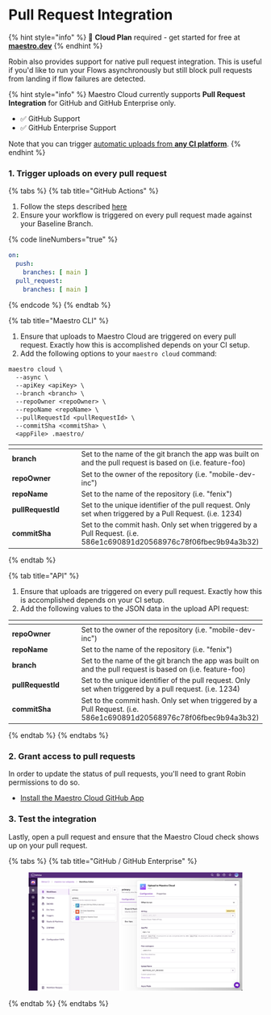 # Pull Request Integration

{% hint style="info" %}
🚀 **Cloud Plan** required - get started for free at [**maestro.dev**](https://www.maestro.dev/)
{% endhint %}

Robin also provides support for native pull request integration. This is useful if you'd like to run your Flows asynchronously but still block pull requests from landing if flow failures are detected.

{% hint style="info" %}
Maestro Cloud currently supports **Pull Request Integration** for GitHub and GitHub Enterprise only.

* ✅ GitHub Support
* ✅ GitHub Enterprise Support

Note that you can trigger [automatic uploads from **any CI platform**](ci-integration/).
{% endhint %}

### 1. Trigger uploads on every pull request

{% tabs %}
{% tab title="GitHub Actions" %}
1. Follow the steps described [here](pull-request-integration.md#github-actions)
2. Ensure your workflow is triggered on every pull request made against your Baseline Branch.

{% code lineNumbers="true" %}
```yaml
on:
  push:
    branches: [ main ]
  pull_request:
    branches: [ main ]
```
{% endcode %}
{% endtab %}

{% tab title="Maestro CLI" %}
1. Ensure that uploads to Maestro Cloud are triggered on every pull request. Exactly how this is accomplished depends on your CI setup.
2. Add the following options to your `maestro cloud` command:

```
maestro cloud \
  --async \
  --apiKey <apiKey> \
  --branch <branch> \
  --repoOwner <repoOwner> \
  --repoName <repoName> \
  --pullRequestId <pullRequestId> \
  --commitSha <commitSha> \
  <appFile> .maestro/

```

<table data-header-hidden><thead><tr><th width="164"></th><th></th></tr></thead><tbody><tr><td><strong>branch</strong></td><td>Set to the name of the git branch the app was built on and the pull request is based on (i.e. feature-foo)</td></tr><tr><td><strong>repoOwner</strong></td><td>Set to the owner of the repository (i.e. "mobile-dev-inc")</td></tr><tr><td><strong>repoName</strong></td><td>Set to the name of the repository (i.e. "fenix")</td></tr><tr><td><strong>pullRequestId</strong></td><td>Set to the unique identifier of the pull request. Only set when triggered by a Pull Request. (i.e. 1234)</td></tr><tr><td><strong>commitSha</strong></td><td>Set to the commit hash. Only set when triggered by a Pull Request. (i.e. 586e1c690891d20568976c78f06fbec9b94a3b32)</td></tr></tbody></table>


{% endtab %}

{% tab title="API" %}
1. Ensure that uploads are triggered on every pull request. Exactly how this is accomplished depends on your CI setup.
2. Add the following values to the JSON data in the upload API request:

<table data-header-hidden><thead><tr><th width="188"></th><th></th></tr></thead><tbody><tr><td><strong>repoOwner</strong></td><td>Set to the owner of the repository (i.e. "mobile-dev-inc")</td></tr><tr><td><strong>repoName</strong></td><td>Set to the name of the repository (i.e. "fenix")</td></tr><tr><td><strong>branch</strong></td><td>Set to the name of the git branch the app was built on and the pull request is based on (i.e. feature-foo)</td></tr><tr><td><strong>pullRequestId</strong></td><td>Set to the unique identifier of the pull request. Only set when triggered by a pull request. (i.e. 1234)</td></tr><tr><td><strong>commitSha</strong></td><td>Set to the commit hash. Only set when triggered by a Pull Request. (i.e. 586e1c690891d20568976c78f06fbec9b94a3b32)</td></tr></tbody></table>
{% endtab %}
{% endtabs %}

### 2. Grant access to pull requests

In order to update the status of pull requests, you'll need to grant Robin permissions to do so.

* [Install the Maestro Cloud GitHub App](https://github.com/apps/maestro-cloud-app)

### 3. Test the integration

Lastly, open a pull request and ensure that the Maestro Cloud check shows up on your pull request.

{% tabs %}
{% tab title="GitHub / GitHub Enterprise" %}
<figure><img src="../.gitbook/assets/image (2).png" alt="Successful check on Github PR page"><figcaption></figcaption></figure>
{% endtab %}
{% endtabs %}
